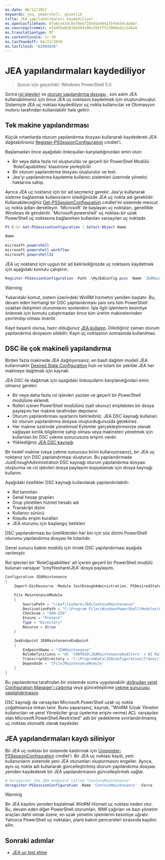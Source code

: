 ```yaml
---
ms.date: 06/12/2017
keywords: jea, powershell, güvenlik
title: JEA yapılandırmaları kaydediliyor
ms.openlocfilehash: 6fa0ce434c8e70eb718545e99417bfe034cda6bf
ms.sourcegitcommit: e7445ba8203da304286c591ff513900ad1c244a4
ms.translationtype: MT
ms.contentlocale: tr-TR
ms.lasthandoff: 04/23/2019
ms.locfileid: "62084836"
---
```

# <a name="registering-jea-configurations"></a>JEA yapılandırmaları kaydediliyor

> Şunun için geçerlidir: Windows PowerShell 5.0

Sonra [rol işlevleri](role-capabilities.md) ve [oturum yapılandırma dosyası](session-configurations.md) , son adım JEA kullanabilmeniz için önce JEA uç noktasını kaydetmek için oluşturulmuştur.
Sistemiyle JEA uç noktası kaydediliyor uç nokta kullanıcılar ve Otomasyon motoru tarafından kullanılabilir hale getirir.

## <a name="single-machine-configuration"></a>Tek makine yapılandırması

Küçük ortamlarda oturum yapılandırma dosyası kullanarak kaydederek JEA dağıtabilirsiniz [Register-PSSessionConfiguration](https://msdn.microsoft.com/powershell/reference/5.1/microsoft.powershell.core/register-pssessionconfiguration) cmdlet'i.

Başlamadan önce aşağıdaki önkoşulları karşıladığınızdan emin olun:
- Bir veya daha fazla rol oluşturuldu ve geçerli bir PowerShell Modülü 'RoleCapabilities' klasörüne yerleştirilir.
- Bir oturum yapılandırma dosyası oluşturulur ve test.
- Jea'yı yapılandırma kaydetme kullanıcı sistemleri üzerinde yönetici haklarına sahip.

Ayrıca JEA uç noktanız için bir ad seçmeniz gerekir.
Jea'yı kullanarak sisteme bağlanmak kullanıcıların istediğinizde JEA uç nokta adı gereklidir.
Kullanabileceğiniz [Get-PSSessionConfiguration](https://msdn.microsoft.com/powershell/reference/5.1/microsoft.powershell.core/get-pssessionconfiguration) cmdlet'ini sistemde mevcut uç nokta adları denetleyin.
'Microsoft' ile başlayan uç noktaları, genellikle Windows ile gönderilir.
'Microsoft.powershell' uç noktası bir uzak PowerShell uç noktasına bağlanırken kullanılan varsayılan uç noktadır.

```powershell
PS C:\> Get-PSSessionConfiguration | Select-Object Name

Name
----
microsoft.powershell
microsoft.powershell.workflow
microsoft.powershell32
```

JEA uç noktanız için uygun bir ad belirlediğinizde uç noktasını kaydetmek için aşağıdaki komutu çalıştırın.

```powershell
Register-PSSessionConfiguration -Path .\MyJEAConfig.pssc -Name 'JEAMaintenance' -Force
```

> [!WARNING]
> Yukarıdaki komut, sistem üzerindeki WinRM hizmetini yeniden başlatır.
> Bu, devam eden herhangi bir DSC yapılandırması yanı sıra tüm PowerShell uzaktan iletişimini oturumlarını sonlandırır.
> İşle ilgili işlemlerin kesintiye önlemek için komutu çalıştırmadan önce tüm üretim makinelerinden çevrimdışı olması önerilir.

Kayıt başarılı olursa, hazır olduğunuz [JEA kullanın](using-jea.md).
Dilediğiniz zaman oturum yapılandırma dosyasını silebilir; Kayıt uç noktasının sonrasında kullanılmaz.

## <a name="multi-machine-configuration-with-dsc"></a>DSC ile çok makineli yapılandırma

Birden fazla makinede JEA dağıtıyorsanız, en basit dağıtım modeli JEA kullanmaktır [Desired State Configuration](https://msdn.microsoft.com/powershell/dsc/overview) hızlı ve tutarlı bir şekilde JEA her makineye dağıtmak için kaynak.

JEA DSC ile dağıtmak için aşağıdaki önkoşulların karşılandığından emin olmanız gerekir:
- Bir veya daha fazla rol işlevleri yazılan ve geçerli bir PowerShell modülüne eklendi.
- Rolleri içeren PowerShell modülünü (salt okunur) erişilebilen bir dosya paylaşımı her makine tarafından depolanır.
- Oturum yapılandırması ayarlarını belirlediniz. JEA DSC kaynağı kullanan bir oturum yapılandırma dosyası oluşturduğunuzda gerekmez.
- Her makine üzerinde yönetimsel Eylemler gerçekleştirmenize olanak sağlayan kimlik bilgilerine sahip olması veya makineleri yönetmek için kullanılan bir DSC çekme sunucusuna erişimi vardır.
- Yüklediğiniz [JEA DSC kaynağı](https://github.com/PowerShell/JEA/tree/master/DSC%20Resource)

Bir hedef makine (veya çekme sunucusu birini kullanıyorsanız), bir JEA uç noktanız için DSC yapılandırması oluşturun.
Bu yapılandırmada JustEnoughAdministration DSC kaynağı oturum yapılandırma dosyası oluşturma ve rol işlevleri dosya paylaşımı kopyalamak için dosya kaynağı kullanın.

Aşağıdaki özellikler DSC kaynağı kullanılarak yapılandırılabilir:
- Rol tanımları
- Sanal hesap grupları
- Grup yönetilen hizmet hesabı adı
- Transkript dizini
- Kullanıcı sürücü
- Koşullu erişim kuralları
- JEA oturumu için başlangıç betikleri

DSC yapılandırması bu özelliklerden her biri için söz dizimi PowerShell oturumu yapılandırma dosyası ile tutarlıdır.

Genel sunucu bakım modülü için örnek DSC yapılandırması aşağıda verilmiştir.

Rol işlevleri bir 'RoleCapabilities' alt içeren geçerli bir PowerShell modülü bulunan varsayar '\\\\myfileshare\\JEA' dosya paylaşımı.


```powershell
Configuration JEAMaintenance
{
    Import-DscResource -Module JustEnoughAdministration, PSDesiredStateConfiguration

    File MaintenanceModule
    {
        SourcePath = "\\myfileshare\JEA\ContosoMaintenance"
        DestinationPath = "C:\Program Files\WindowsPowerShell\Modules\ContosoMaintenance"
        Checksum = "SHA-256"
        Ensure = "Present"
        Type = "Directory"
        Recurse = $true
    }

    JeaEndpoint JEAMaintenanceEndpoint
    {
        EndpointName = "JEAMaintenance"
        RoleDefinitions = "@{ 'CONTOSO\JEAMaintenanceAuditors' = @{ RoleCapabilities = 'GeneralServerMaintenance-Audit' }; 'CONTOSO\JEAMaintenanceAdmins' = @{ RoleCapabilities = 'GeneralServerMaintenance-Audit', 'GeneralServerMaintenance-Admin' } }"
        TranscriptDirectory = 'C:\ProgramData\JEAConfiguration\Transcripts'
        DependsOn = '[File]MaintenanceModule'
    }
}
```

Bu yapılandırma tarafından bir sistemde sonra uygulanabilir [doğrudan yerel Configuration Manager'ı çağırma](https://msdn.microsoft.com/powershell/dsc/metaconfig) veya güncelleştirme [çekme sunucusu yapılandırmasını](https://msdn.microsoft.com/powershell/dsc/pullserver).

DSC kaynağı da varsayılan Microsoft.PowerShell uzak uç nokta çoğaltmanıza imkan tanır.
Bunu yaparsanız, kaynak, "WinRM (Uzak Yönetim kullanıcıları ve yerel Yöneticiler grup üyelerine erişim verme) ACL varsayılan olan Microsoft.PowerShell.Restricted" adlı bir yedekleme sınırlandırılmamış uç noktası otomatik olarak kaydeder.

## <a name="unregistering-jea-configurations"></a>JEA yapılandırmaları kaydı siliniyor

Bir JEA uç noktası bir sistemde kaldırmak için [Unregister-PSSessionConfiguration](https://msdn.microsoft.com/powershell/reference/5.1/microsoft.powershell.core/Unregister-PSSessionConfiguration) cmdlet'i.
Bir JEA uç noktası kaydı, yeni kullanıcıların sistemde yeni JEA oturumları oluşturmasını engeller.
Ayrıca, aynı uç nokta adı kullanarak güncelleştirilmiş oturum yapılandırma dosyası yeniden kaydederek bir JEA yapılandırmasını güncelleştirmek sağlar.

```powershell
# Unregister the JEA endpoint called "ContosoMaintenance"
Unregister-PSSessionConfiguration -Name 'ContosoMaintenance' -Force
```

> [!WARNING]
> Bir JEA kaydını yeniden başlatmak WinRM Hizmeti uç noktası neden olur.
> Bu, devam eden diğer PowerShell oturumları, WMI çağrıları ve bazı yönetim araçları dahil olmak üzere, en uzak yönetim işlemlerini kesintiye uğratır.
> Yalnızca PowerShell uç noktaları, planlı bakım pencereleri sırasında kaydını silin.

## <a name="next-steps"></a>Sonraki adımlar

- [JEA uç test etme](using-jea.md)
